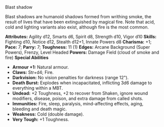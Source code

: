 Blast shadow

Blast shadows are humanoid shadows formed from writhing smoke, the
result of lives that have been extinguished by magical fire. Note that
acid, cold and lighting variants also exist, although fire is the most
common.

**Attributes:** Agility d12, Smarts d6, Spirit d8, Strength d10, Vigor
d10
**Skills:** Fighting d10, Notice d12, Stealth d12+1, Innate Powers d8
**Charisma:** +1; **Pace:** 7; **Parry:** 7; **Toughness:** 11 (1)
**Edges:** Arcane Background (Super Powers), Frenzy, Level Headed
**Powers:** Damage Field (cloud of smoke and fire)
**Special Abilities**
- **Armour +1:** Natural armour.
- **Claws:** Str+d4; Fire.
- **Darkvision:** No vision penalties for darkness (range 12").
- **Death Burst:** Explodes when incapacitated, inflicting 3d6 damage to
everything within a MBT.
- **Undead:** +2 Toughness, +2 to recover from Shaken, ignore wound
modifiers, disease, poison, and extra damage from called shots.
- **Immunities:** Fire, sleep, paralysis, mind-affecting effects, aging,
bleeding and death magic.
- **Weakness:** Cold (double damage).
- **Very Tough:** +1 Toughness.

